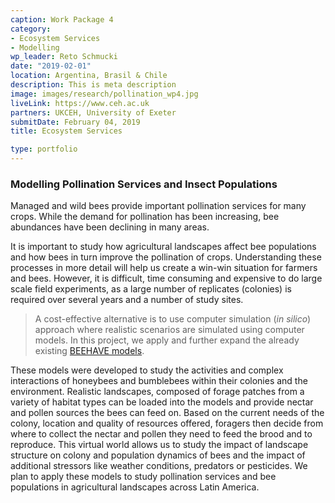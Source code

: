 ```yaml
---
caption: Work Package 4
category:
- Ecosystem Services
- Modelling
wp_leader: Reto Schmucki
date: "2019-02-01"
location: Argentina, Brasil & Chile
description: This is meta description
image: images/research/pollination_wp4.jpg
liveLink: https://www.ceh.ac.uk
partners: UKCEH, University of Exeter
submitDate: February 04, 2019
title: Ecosystem Services

type: portfolio
---
```

### Modelling Pollination Services and Insect Populations

Managed and wild bees provide important pollination services for many crops. While the demand for pollination has been increasing, bee abundances have been declining in many areas.

It is important to study how agricultural landscapes affect bee populations and how bees in turn improve the pollination of crops. Understanding these processes in more detail will help us create a win-win situation for farmers and bees. However, it is difficult, time consuming and expensive to do large scale field experiments, as a large number of replicates (colonies) is required over several years and a number of study sites. 

> A cost-effective alternative is to use computer simulation (*in silico*) approach where realistic scenarios are simulated using computer models. In this project, we apply and further expand the already existing [BEEHAVE models](http://beehave-model.net/).

These models were developed to study the activities and complex interactions of honeybees and bumblebees within their colonies and the environment.  Realistic landscapes, composed of forage patches from a variety of habitat types can be loaded into the models and provide nectar and pollen sources the bees can feed on. Based on the current needs of the colony, location and quality of resources offered, foragers then decide from where to collect the nectar and pollen they need to feed the brood and to reproduce. This virtual world allows us to study the impact of landscape structure on colony and population dynamics of bees and the impact of additional stressors like weather conditions, predators or pesticides. We plan to apply these models to study pollination services and bee populations in agricultural landscapes across Latin America.
